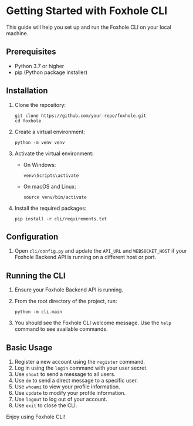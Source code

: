 # Getting Started with Foxhole CLI

This guide will help you set up and run the Foxhole CLI on your local machine.

## Prerequisites

- Python 3.7 or higher
- pip (Python package installer)

## Installation

1. Clone the repository:
   ```
   git clone https://github.com/your-repo/foxhole.git
   cd foxhole
   ```

2. Create a virtual environment:
   ```
   python -m venv venv
   ```

3. Activate the virtual environment:
   - On Windows:
     ```
     venv\Scripts\activate
     ```
   - On macOS and Linux:
     ```
     source venv/bin/activate
     ```

4. Install the required packages:
   ```
   pip install -r cli/requirements.txt
   ```

## Configuration

1. Open `cli/config.py` and update the `API_URL` and `WEBSOCKET_HOST` if your Foxhole Backend API is running on a different host or port.

## Running the CLI

1. Ensure your Foxhole Backend API is running.

2. From the root directory of the project, run:
   ```
   python -m cli.main
   ```

3. You should see the Foxhole CLI welcome message. Use the `help` command to see available commands.

## Basic Usage

1. Register a new account using the `register` command.
2. Log in using the `login` command with your user secret.
3. Use `shout` to send a message to all users.
4. Use `dm` to send a direct message to a specific user.
5. Use `whoami` to view your profile information.
6. Use `update` to modify your profile information.
7. Use `logout` to log out of your account.
8. Use `exit` to close the CLI.

Enjoy using Foxhole CLI!